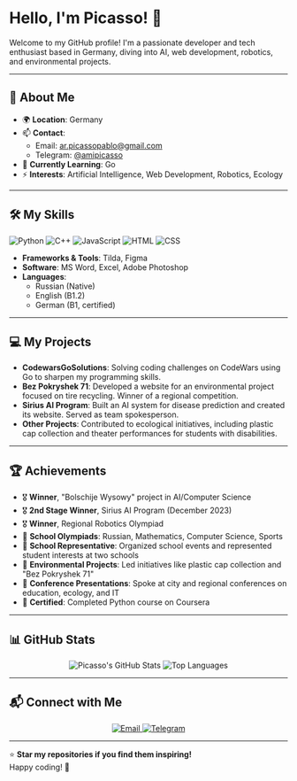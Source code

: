 # Hello, I'm Picasso! 👋

Welcome to my GitHub profile! I'm a passionate developer and tech enthusiast based in Germany, diving into AI, web development, robotics, and environmental projects.

---

## 🚀 About Me
- 🌍 **Location**: Germany
- 📫 **Contact**: 
  - Email: [ar.picassopablo@gmail.com](mailto:ar.picassopablo@gmail.com)
  - Telegram: [@amipicasso](https://t.me/amipicasso)
- 🌱 **Currently Learning**: Go
- ⚡ **Interests**: Artificial Intelligence, Web Development, Robotics, Ecology

---

## 🛠️ My Skills
![Python](https://img.shields.io/badge/Python-3776AB?style=flat-square&logo=python&logoColor=white)
![C++](https://img.shields.io/badge/C++-00599C?style=flat-square&logo=c%2B%2B&logoColor=white)
![JavaScript](https://img.shields.io/badge/JavaScript-F7DF1E?style=flat-square&logo=javascript&logoColor=black)
![HTML](https://img.shields.io/badge/HTML-E34F26?style=flat-square&logo=html5&logoColor=white)
![CSS](https://img.shields.io/badge/CSS-1572B6?style=flat-square&logo=css3&logoColor=white)

- **Frameworks & Tools**: Tilda, Figma
- **Software**: MS Word, Excel, Adobe Photoshop
- **Languages**: 
  - Russian (Native)
  - English (B1.2)
  - German (B1, certified)

---

## 💻 My Projects
- **CodewarsGoSolutions**: Solving coding challenges on CodeWars using Go to sharpen my programming skills.
- **Bez Pokryshek 71**: Developed a website for an environmental project focused on tire recycling. Winner of a regional competition.
- **Sirius AI Program**: Built an AI system for disease prediction and created its website. Served as team spokesperson.
- **Other Projects**: Contributed to ecological initiatives, including plastic cap collection and theater performances for students with disabilities.

---

## 🏆 Achievements
- 🎖️ **Winner**, "Bolschije Wysowy" project in AI/Computer Science
- 🎖️ **2nd Stage Winner**, Sirius AI Program (December 2023)
- 🎖️ **Winner**, Regional Robotics Olympiad
- 🥇 **School Olympiads**: Russian, Mathematics, Computer Science, Sports
- 🎤 **School Representative**: Organized school events and represented student interests at two schools
- 🌱 **Environmental Projects**: Led initiatives like plastic cap collection and "Bez Pokryshek 71"
- 📢 **Conference Presentations**: Spoke at city and regional conferences on education, ecology, and IT
- 📜 **Certified**: Completed Python course on Coursera

---

## 📊 GitHub Stats
<p align="center">
  <img src="https://github-readme-stats.vercel.app/api?username=ArPicasso&show_icons=true&theme=radical" alt="Picasso's GitHub Stats" />
  <img src="https://github-readme-stats.vercel.app/api/top-langs/?username=ArPicasso&layout=compact&theme=radical" alt="Top Languages" />
</p>

---

## 📬 Connect with Me
<p align="center">
  <a href="mailto:ar.picassopablo@gmail.com">
    <img src="https://img.shields.io/badge/Email-D14836?style=flat-square&logo=gmail&logoColor=white" alt="Email" />
  </a>
  <a href="https://t.me/amipicasso">
    <img src="https://img.shields.io/badge/Telegram-2CA5E0?style=flat-square&logo=telegram&logoColor=white" alt="Telegram" />
  </a>
</p>

---

⭐ **Star my repositories if you find them inspiring!**  
Happy coding! 🚀